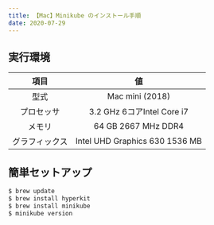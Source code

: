 ```yaml
---
title: 【Mac】Minikube のインストール手順
date: 2020-07-29
---
```


## 実行環境

|項目|値|
|:--:|:--:|
|型式|Mac mini (2018)|
|プロセッサ|3.2 GHz 6コアIntel Core i7|
|メモリ|64 GB 2667 MHz DDR4|
|グラフィックス|Intel UHD Graphics 630 1536 MB|

## 簡単セットアップ

```sh
$ brew update
$ brew install hyperkit
$ brew install minikube
$ minikube version
```